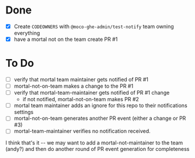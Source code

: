 # Done
- [x] Create `CODEOWNERS` with `@moco-ghe-admin/test-notify` team owning everything
- [x] have a mortal not on the team create PR #1

# To Do
- [ ] verify that mortal team maintainer gets notified of PR #1
- [ ] mortal-not-on-team makes a change to the PR #1
- [ ] verify that mortal-team-maintainer gets notified of PR #1 change
  - if not notified, mortal-not-on-team makes PR #2
- [ ] mortal team maintainer adds an ignore for this repo to their notifications settings
- [ ] mortal-not-on-team generates another PR event (either a change or PR #3)
- [ ] mortal-team-maintainer verifies no notification received.

I think that's it -- we may want to add a mortal-not-maintainer to the team (andy?) and then do another round of PR event generation for completeness
